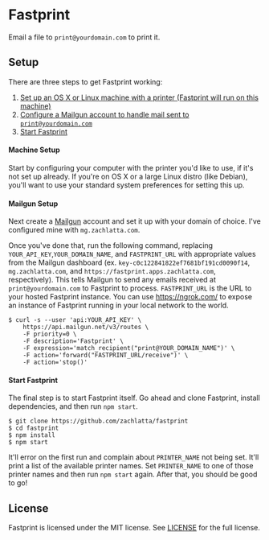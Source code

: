 # Fastprint

Email a file to `print@yourdomain.com` to print it.

## Setup

There are three steps to get Fastprint working:

1. [Set up an OS X or Linux machine with a printer (Fastprint will run on this
   machine)](#machine-setup)
2. [Configure a Mailgun account to handle mail sent to
   `print@yourdomain.com`](#mailgun-setup)
3. [Start Fastprint](#start-fastprint)

#### Machine Setup

Start by configuring your computer with the printer you'd like to use, if it's
not set up already. If you're on OS X or a large Linux distro (like Debian),
you'll want to use your standard system preferences for setting this up.

#### Mailgun Setup

Next create a [Mailgun](https://mailgun.com) account and set it up with your
domain of choice. I've configured mine with `mg.zachlatta.com`.

Once you've done that, run the following command, replacing
`YOUR_API_KEY`,`YOUR_DOMAIN_NAME`, and `FASTPRINT_URL` with appropriate values
from the Mailgun dashboard (ex. `key-c0c122841822ef7681bf191cd0090f14`,
`mg.zachlatta.com`, and `https://fastprint.apps.zachlatta.com`, respectively).
This tells Mailgun to send any emails received at `print@yourdomain.com` to
Fastprint to process. `FASTPRINT_URL` is the URL to your hosted Fastprint
instance. You can use https://ngrok.com/ to expose an instance of Fastprint
running in your local network to the world.

    $ curl -s --user 'api:YOUR_API_KEY' \
        https://api.mailgun.net/v3/routes \
        -F priority=0 \
        -F description='Fastprint' \
        -F expression='match_recipient("print@YOUR_DOMAIN_NAME")' \
        -F action='forward("FASTPRINT_URL/receive")' \
        -F action='stop()'

#### Start Fastprint

The final step is to start Fastprint itself. Go ahead and clone Fastprint,
install dependencies, and then run `npm start`.

    $ git clone https://github.com/zachlatta/fastprint
    $ cd fastprint
    $ npm install
    $ npm start

It'll error on the first run and complain about `PRINTER_NAME` not being set.
It'll print a list of the available printer names. Set `PRINTER_NAME` to one of
those printer names and then run `npm start` again. After that, you should be
good to go!

## License

Fastprint is licensed under the MIT license. See [LICENSE](LICENSE) for the full
license.

